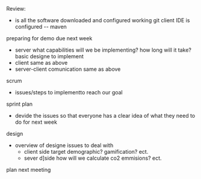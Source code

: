 Review:  
-	is all the software downloaded and configured
		working git client
		IDE is configured -- maven

preparing for demo due next week  
-	server
		what capabilities will we be implementing?
		how long will it take?
		basic designe to implement
-	client
		same as above
-	server-client comunication
		same as above

scrum  
-	issues/steps to implementto reach our goal

sprint plan  
-	devide the issues so that everyone has a clear idea of what they need to do for next week

design  
- overview of designe issues to deal with
  -	client side
		target demographic?
		gamification?
		ect.
  -	sever d]side
		how will we calculate co2 emmisions?
		ect.

plan next meeting  
	